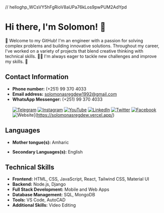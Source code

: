 // hello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
# Hi there, I'm Solomon! 👋

👋 Welcome to my GitHub! I'm an engineer with a passion for solving complex problems and building innovative solutions. Throughout my career, I've worked on a variety of projects that blend creative thinking with technical skills. 🔧🧠 I'm always eager to tackle new challenges and improve my skills. 🚀


## Contact Information

- **Phone number:** (+251) 99 370 4033
- **Email address:** solomonasregdew1992@gmail.com
- **WhatsApp Messenger:** (+251) 99 370 4033
<br><br>
[![Telegram](https://img.icons8.com/color/48/000000/telegram-app.png)](https://t.me/Solomon_a_hailu) [![Instagram](https://img.icons8.com/color/48/000000/instagram-new.png)](https://www.instagram.com/solomon_a_hailu/) [![YouTube](https://img.icons8.com/color/48/000000/youtube-play.png)](https://www.youtube.com/@solomonasregdew7972) [![LinkedIn](https://img.icons8.com/color/48/000000/linkedin.png)](https://www.linkedin.com/in/solomonasregdew/) [
![Twitter](https://img.icons8.com/color/48/000000/twitter.png)](https://twitter.com/SolomonAsregdew/)
[
![Facebook](https://img.icons8.com/color/48/000000/facebook.png)](https://www.facebook.com/profile.php?id=61555465281320)
![Website](https://img.icons8.com/color/48/000000/website.png)](https://solomonasregdew.vercel.app/)

## Languages
- **Mother tongue(s):** Amharic

- **Secondary Languages(s):** English

## Technical Skills
- **Frontend:**
HTML, CSS, JavaScript, React, Tailwind CSS, Material UI
- **Backend:**
Node.js, Django
- **Full Stack Development:**
Mobile and Web Apps
- **Database Management:**
SQL, MongoDB
- **Tools:**
VS Code, AutoCAD
- **Additional Skills:**
Video Editing

